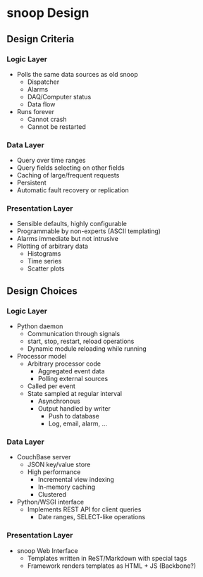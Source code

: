 snoop Design
============
Design Criteria
---------------
### Logic Layer ###
* Polls the same data sources as old snoop
  * Dispatcher
  * Alarms
  * DAQ/Computer status
  * Data flow
* Runs forever
  * Cannot crash
  * Cannot be restarted

### Data Layer ###
* Query over time ranges
* Query fields selecting on other fields
* Caching of large/frequent requests
* Persistent
* Automatic fault recovery or replication

### Presentation Layer ###
* Sensible defaults, highly configurable
* Programmable by non-experts (ASCII templating)
* Alarms immediate but not intrusive
* Plotting of arbitrary data
  * Histograms
  * Time series
  * Scatter plots

Design Choices
--------------
### Logic Layer ###
* Python daemon
  * Communication through signals
  * start, stop, restart, reload operations
  * Dynamic module reloading while running
* Processor model
  * Arbitrary processor code
    * Aggregated event data
    * Polling external sources
  * Called per event
  * State sampled at regular interval
    * Asynchronous
    * Output handled by writer
      * Push to database
      * Log, email, alarm, ...

### Data Layer ###
* CouchBase server
  * JSON key/value store
  * High performance
    * Incremental view indexing
    * In-memory caching
    * Clustered
* Python/WSGI interface
  * Implements REST API for client queries
    * Date ranges, SELECT-like operations

### Presentation Layer ###
* snoop Web Interface
  * Templates written in ReST/Markdown with special tags
  * Framework renders templates as HTML + JS (Backbone?)


